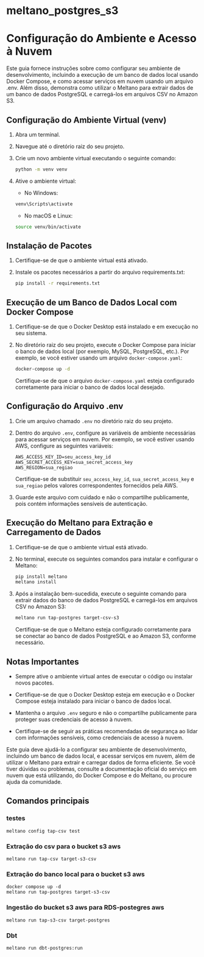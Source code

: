 
# meltano_postgres_s3
# Configuração do Ambiente e Acesso à Nuvem

Este guia fornece instruções sobre como configurar seu ambiente de desenvolvimento, incluindo a execução de um banco de dados local usando Docker Compose, e como acessar serviços em nuvem usando um arquivo .env. Além disso, demonstra como utilizar o Meltano para extrair dados de um banco de dados PostgreSQL e carregá-los em arquivos CSV no Amazon S3.

## Configuração do Ambiente Virtual (venv)

1. Abra um terminal.

2. Navegue até o diretório raiz do seu projeto.

3. Crie um novo ambiente virtual executando o seguinte comando:
    ```bash
    python -m venv venv
    ```

4. Ative o ambiente virtual:
    - No Windows:
    ```bash
    venv\Scripts\activate
    ```
    - No macOS e Linux:
    ```bash
    source venv/bin/activate
    ```

## Instalação de Pacotes

1. Certifique-se de que o ambiente virtual está ativado.

2. Instale os pacotes necessários a partir do arquivo requirements.txt:
    ```bash
    pip install -r requirements.txt
    ```

## Execução de um Banco de Dados Local com Docker Compose

1. Certifique-se de que o Docker Desktop está instalado e em execução no seu sistema.

2. No diretório raiz do seu projeto, execute o Docker Compose para iniciar o banco de dados local (por exemplo, MySQL, PostgreSQL, etc.). Por exemplo, se você estiver usando um arquivo `docker-compose.yaml`:
    ```bash
    docker-compose up -d
    ```

    Certifique-se de que o arquivo `docker-compose.yaml` esteja configurado corretamente para iniciar o banco de dados local desejado.

## Configuração do Arquivo .env

1. Crie um arquivo chamado `.env` no diretório raiz do seu projeto.

2. Dentro do arquivo `.env`, configure as variáveis de ambiente necessárias para acessar serviços em nuvem. Por exemplo, se você estiver usando AWS, configure as seguintes variáveis:
    ```plaintext
    AWS_ACCESS_KEY_ID=seu_access_key_id
    AWS_SECRET_ACCESS_KEY=sua_secret_access_key
    AWS_REGION=sua_regiao
    ```

    Certifique-se de substituir `seu_access_key_id`, `sua_secret_access_key` e `sua_regiao` pelos valores correspondentes fornecidos pela AWS.

3. Guarde este arquivo com cuidado e não o compartilhe publicamente, pois contém informações sensíveis de autenticação.

## Execução do Meltano para Extração e Carregamento de Dados

1. Certifique-se de que o ambiente virtual está ativado.

2. No terminal, execute os seguintes comandos para instalar e configurar o Meltano:
    ```bash
    pip install meltano
    meltano install
    ```

3. Após a instalação bem-sucedida, execute o seguinte comando para extrair dados do banco de dados PostgreSQL e carregá-los em arquivos CSV no Amazon S3:
    ```bash
    meltano run tap-postgres target-csv-s3
    ```

    Certifique-se de que o Meltano esteja configurado corretamente para se conectar ao banco de dados PostgreSQL e ao Amazon S3, conforme necessário.

## Notas Importantes

- Sempre ative o ambiente virtual antes de executar o código ou instalar novos pacotes.

- Certifique-se de que o Docker Desktop esteja em execução e o Docker Compose esteja instalado para iniciar o banco de dados local.

- Mantenha o arquivo `.env` seguro e não o compartilhe publicamente para proteger suas credenciais de acesso à nuvem.

- Certifique-se de seguir as práticas recomendadas de segurança ao lidar com informações sensíveis, como credenciais de acesso à nuvem.

Este guia deve ajudá-lo a configurar seu ambiente de desenvolvimento, incluindo um banco de dados local, e acessar serviços em nuvem, além de utilizar o Meltano para extrair e carregar dados de forma eficiente. Se você tiver dúvidas ou problemas, consulte a documentação oficial do serviço em nuvem que está utilizando, do Docker Compose e do Meltano, ou procure ajuda da comunidade.


## Comandos principais

### testes
```
meltano config tap-csv test
```

### Extração do csv para o bucket s3 aws
```
meltano run tap-csv target-s3-csv
```

### Extração do banco local para o bucket s3 aws
```
docker compose up -d
meltano run tap-postgres target-s3-csv
```

### Ingestão do bucket s3 aws para RDS-postegres aws
```
meltano run tap-s3-csv target-postgres
```

### Dbt
```
meltano run dbt-postgres:run
```